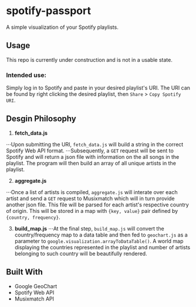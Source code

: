 # spotify-passport
A simple visualization of your Spotify playlists.

## Usage
This repo is currently under construction and is not in a usable state.

### Intended use:
Simply log in to Spotify and paste in your desired playlist's URI.
The URI can be found by right clicking the desired playlist, then `Share` > `Copy Spotify URI`.

## Desgin Philosophy
1. **fetch_data.js**

⋅⋅⋅Upon submitting the URI, `fetch_data.js` will build a string in the correct Spotify Web API format.
⋅⋅⋅Subsequently, a `GET` request will be sent to Spotify and will return a json file with information on the all songs in the playlist. The program will then build an array of all unique artists in the playlist.

2. **aggregate.js**

⋅⋅⋅Once a list of artists is compiled, `aggregate.js` will interate over each artist and send a `GET` request to Musixmatch which will in turn provide another json file. This file will be parsed for each artist's respective country of origin. This will be stored in a map with `{key, value}` pair defined by `{country, frequency}`.

3. **build_map.js**
⋅⋅⋅At the final step, `build_map.js` will convert the country/frequency map to a data table and then fed to `geochart.js` as a parameter to `google.visualization.arrayToDataTable()`. A world map displaying the countries represented in the playlist and number of artists belonging to such country will be beautifully rendered.

## Built With
+ Google GeoChart
+ Spotify Web API
+ Musixmatch API